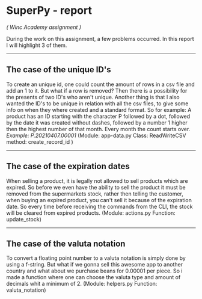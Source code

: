 # SuperPy - report

_( Winc Academy assignment )_

During the work on this assignment, a few problems occurred. In this report I will highlight 3 of them.

---
## The case of the unique ID's
To create an unique id, one could count the amount of rows in a csv file and add an 1 to it. But what if a row is removed? Then there is a possibility for the presents of two ID's who aren't unique. Another thing is that I also wanted the ID's to be unique in relation with all the csv files, to give some info on when they where created and a standard format. So for example: A product has an ID starting with the character P followed by a dot, followed by the date it was created without dashes, followed by a number 1 higher then the highest number of that month. Every month the count starts over. _Example: P.20210407.00001_  (Module: app-data.py Class: ReadWriteCSV method: create_record_id )

---
## The case of the expiration dates
When selling a product, it is legally not allowed to sell products which are expired. So before we even have the ability to sell the product it must be removed from the supermarkets stock, rather then telling the customer, when buying an expired product, you can't sell it because of the expiration date. So every time before receiving the commands from the CLI, the stock will be cleared from expired products. (Module: actions.py Function: update_stock) 

---
## The case of the valuta notation
To convert a floating point number to a valuta notation is simply done by using a f-string. But what if we gonna sell this awesome app to another country and what about we purchase beans for 0.00001 per piece.
So i made a function where one can choose the valuta type and amount of decimals whit a minimum of 2. (Module: helpers.py Function: valuta_notation)
